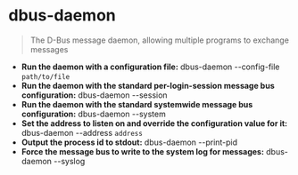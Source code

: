 # dbus-daemon
> The D-Bus message daemon, allowing multiple programs to exchange messages
- **Run the daemon with a configuration file:**
dbus-daemon --config-file `path/to/file`
- **Run the daemon with the standard per-login-session message bus configuration:**
dbus-daemon --session
- **Run the daemon with the standard systemwide message bus configuration:**
dbus-daemon --system
- **Set the address to listen on and override the configuration value for it:**
dbus-daemon --address `address`
- **Output the process id to stdout:**
dbus-daemon --print-pid
- **Force the message bus to write to the system log for messages:**
dbus-daemon --syslog
